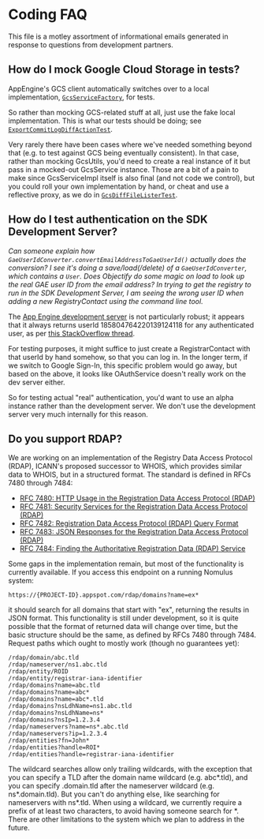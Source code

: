 # Coding FAQ

This file is a motley assortment of informational emails generated in response
to questions from development partners.

## How do I mock Google Cloud Storage in tests?

AppEngine's GCS client automatically switches over to a local implementation,
[`GcsServiceFactory`](https://github.com/GoogleCloudPlatform/appengine-gcs-client/blob/master/java/src/main/java/com/google/appengine/tools/cloudstorage/GcsServiceFactory.java#L61),
for tests.

So rather than mocking GCS-related stuff at all, just use the fake local
implementation. This is what our tests should be doing; see
[`ExportCommitLogDiffActionTest`](https://github.com/google/nomulus/blob/master/javatests/google/registry/backup/ExportCommitLogDiffActionTest.java#L70).

Very rarely there have been cases where we've needed something beyond that (e.g.
to test against GCS being eventually consistent). In that case, rather than
mocking GcsUtils, you'd need to create a real instance of it but pass in a
mocked-out GcsService instance. Those are a bit of a pain to make since
GcsServiceImpl itself is also final (and not code we control), but you could
roll your own implementation by hand, or cheat and use a reflective proxy, as we
do in
[`GcsDiffFileListerTest`](https://github.com/google/domain-registry/blob/master/javatests/google/registry/backup/GcsDiffFileListerTest.java#L112).

## How do I test authentication on the SDK Development Server?

*Can someone explain how `GaeUserIdConverter.convertEmailAddressToGaeUserId()`
actually does the conversion? I see it's doing a save/load(/delete) of a
`GaeUserIdConverter`, which contains a `User`. Does Objectify do some magic on
load to look up the real GAE user ID from the email address? In trying to get
the registry to run in the SDK Development Server, I am seeing the wrong user ID
when adding a new RegistryContact using the command line tool.*

The [App Engine development
server](https://cloud.google.com/appengine/docs/python/tools/using-local-server)
is not particularly robust; it appears that it always returns userId
185804764220139124118 for any authenticated user, as per [this StackOverflow
thread](http://stackoverflow.com/questions/30524328/what-user-is-provided-by-app-engine-devserver).

For testing purposes, it might suffice to just create a RegistrarContact with
that userId by hand somehow, so that you can log in. In the longer term, if we
switch to Google Sign-In, this specific problem would go away, but based on the
above, it looks like OAuthService doesn't really work on the dev server either.

So for testing actual "real" authentication, you'd want to use an alpha instance
rather than the development server. We don't use the development server very
much internally for this reason.

## Do you support RDAP?

We are working on an implementation of the Registry Data Access Protocol (RDAP),
ICANN's proposed successor to WHOIS, which provides similar data to WHOIS, but
in a structured format. The standard is defined in RFCs 7480 through 7484:

*   [RFC 7480: HTTP Usage in the Registration Data Access Protocol
    (RDAP)](https://tools.ietf.org/html/rfc7480)
*   [RFC 7481: Security Services for the Registration Data Access Protocol
    (RDAP)](https://tools.ietf.org/html/rfc7481)
*   [RFC 7482: Registration Data Access Protocol (RDAP) Query
    Format](https://tools.ietf.org/html/rfc7482)
*   [RFC 7483: JSON Responses for the Registration Data Access Protocol
    (RDAP)](https://tools.ietf.org/html/rfc7483)
*   [RFC 7484: Finding the Authoritative Registration Data (RDAP)
    Service](https://tools.ietf.org/html/rfc7484)

Some gaps in the implementation remain, but most of the functionality is
currently available. If you access this endpoint on a running Nomulus system:

`https://{PROJECT-ID}.appspot.com/rdap/domains?name=ex*`

it should search for all domains that start with "ex", returning the results in
JSON format. This functionality is still under development, so it is quite
possible that the format of returned data will change over time, but the basic
structure should be the same, as defined by RFCs 7480 through 7484. Request
paths which ought to mostly work (though no guarantees yet):

```
/rdap/domain/abc.tld
/rdap/nameserver/ns1.abc.tld
/rdap/entity/ROID
/rdap/entity/registrar-iana-identifier
/rdap/domains?name=abc.tld
/rdap/domains?name=abc*
/rdap/domains?name=abc*.tld
/rdap/domains?nsLdhName=ns1.abc.tld
/rdap/domains?nsLdhName=ns*
/rdap/domains?nsIp=1.2.3.4
/rdap/nameservers?name=ns*.abc.tld
/rdap/nameservers?ip=1.2.3.4
/rdap/entities?fn=John*
/rdap/entities?handle=ROI*
/rdap/entities?handle=registrar-iana-identifier
```

The wildcard searches allow only trailing wildcards, with the exception that you
can specify a TLD after the domain name wildcard (e.g. abc*.tld), and you can
specify .domain.tld after the nameserver wildcard (e.g. ns*.domain.tld). But you
can't do anything else, like searching for nameservers with ns*.tld. When using
a wildcard, we currently require a prefix of at least two characters, to avoid
having someone search for *. There are other limitations to the system which we
plan to address in the future.